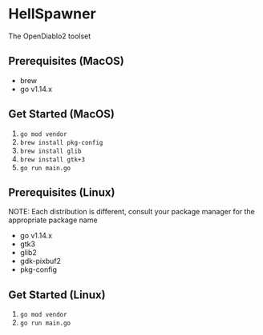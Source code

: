 # HellSpawner

The OpenDiablo2 toolset

## Prerequisites (MacOS)

- brew
- go v1.14.x

## Get Started (MacOS)

1. `go mod vendor`
2. `brew install pkg-config`
3. `brew install glib`
4. `brew install gtk+3`
5. `go run main.go`

## Prerequisites (Linux)

NOTE: Each distribution is different, consult your package
manager for the appropriate package name

- go v1.14.x
- gtk3
- glib2
- gdk-pixbuf2
- pkg-config

## Get Started (Linux)

1. `go mod vendor`
2. `go run main.go`
